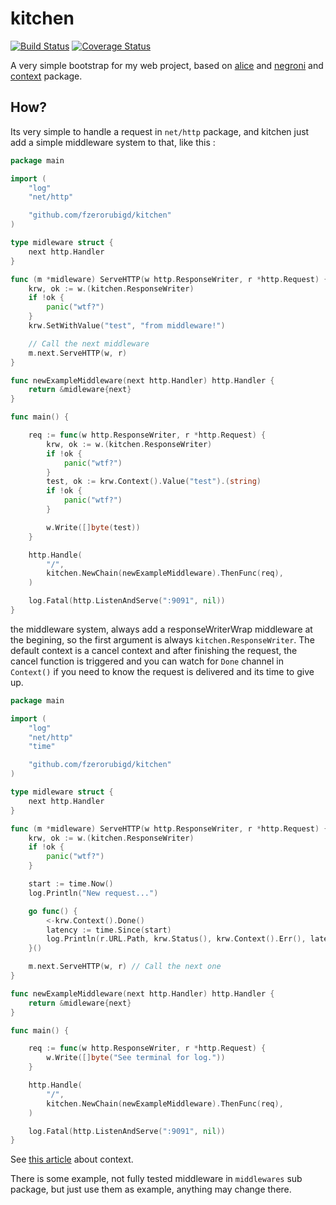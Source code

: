 # kitchen

[![Build Status](https://travis-ci.org/fzerorubigd/kitchen.svg?branch=master)](https://travis-ci.org/fzerorubigd/kitchen)
[![Coverage Status](https://coveralls.io/repos/fzerorubigd/kitchen/badge.png)](https://coveralls.io/r/fzerorubigd/kitchen)

A very simple bootstrap for my web project, based on [alice](https://github.com/justinas/alice) and [negroni](https://github.com/codegangsta/negroni) and [context]() package.

## How?

Its very simple to handle a request in `net/http` package, and kitchen just add a simple middleware system to that, like this :

```go
package main

import (
	"log"
	"net/http"

	"github.com/fzerorubigd/kitchen"
)

type midleware struct {
	next http.Handler
}

func (m *midleware) ServeHTTP(w http.ResponseWriter, r *http.Request) {
	krw, ok := w.(kitchen.ResponseWriter)
	if !ok {
		panic("wtf?")
	}
	krw.SetWithValue("test", "from middleware!")

	// Call the next middleware
	m.next.ServeHTTP(w, r)
}

func newExampleMiddleware(next http.Handler) http.Handler {
	return &midleware{next}
}

func main() {

	req := func(w http.ResponseWriter, r *http.Request) {
		krw, ok := w.(kitchen.ResponseWriter)
		if !ok {
			panic("wtf?")
		}
		test, ok := krw.Context().Value("test").(string)
		if !ok {
			panic("wtf?")
		}

		w.Write([]byte(test))
	}

	http.Handle(
		"/",
		kitchen.NewChain(newExampleMiddleware).ThenFunc(req),
	)

	log.Fatal(http.ListenAndServe(":9091", nil))
}
```

the middleware system, always add a responseWriterWrap middleware at the begining, so the first argument is always `kitchen.ResponseWriter`.
The default context is a cancel context and after finishing the request, the cancel function is triggered and you can watch for `Done` channel in `Context()` if you need to know the request is delivered and its time to give up.

```go
package main

import (
	"log"
	"net/http"
	"time"

	"github.com/fzerorubigd/kitchen"
)

type midleware struct {
	next http.Handler
}

func (m *midleware) ServeHTTP(w http.ResponseWriter, r *http.Request) {
	krw, ok := w.(kitchen.ResponseWriter)
	if !ok {
		panic("wtf?")
	}

	start := time.Now()
	log.Println("New request...")

	go func() {
		<-krw.Context().Done()
		latency := time.Since(start)
		log.Println(r.URL.Path, krw.Status(), krw.Context().Err(), latency)
	}()

	m.next.ServeHTTP(w, r) // Call the next one
}

func newExampleMiddleware(next http.Handler) http.Handler {
	return &midleware{next}
}

func main() {

	req := func(w http.ResponseWriter, r *http.Request) {
		w.Write([]byte("See terminal for log."))
	}

	http.Handle(
		"/",
		kitchen.NewChain(newExampleMiddleware).ThenFunc(req),
	)

	log.Fatal(http.ListenAndServe(":9091", nil))
}
```
See [this article](https://blog.golang.org/context) about context.

There is some example, not fully tested middleware in `middlewares` sub package, but just use them as example, anything may change there.
